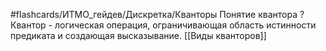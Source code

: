 #flashcards/ИТМО_гейдев/Дискретка/Кванторы
Понятие квантора
?
Квантор - логическая операция, ограничивающая область истинности предиката и создающая высказывание.
[[Виды кванторов]]
